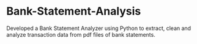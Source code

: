 # Bank-Statement-Analysis
Developed a Bank Statement Analyzer using Python to extract, clean and analyze transaction data from pdf files of bank statements.
